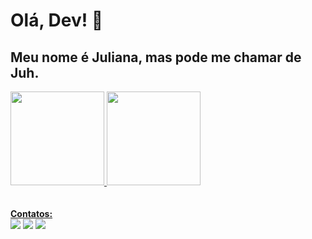 # Olá, Dev! 👋
## Meu nome é Juliana, mas pode me chamar de Juh.
<div>
<a href="https://github.com/juhmaciel">
<img height="150em" src="https://github-readme-stats.vercel.app/api/top-langs/?username=juhmaciel&layout=compact&langs_count=7&theme=dracula"/>
<img height="150em" src="https://github-readme-stats.vercel.app/api?username=juhmaciel&show_icons=true&theme=dracula&include_all_commits=true&count_private=true"/>
</div>
<br>
<br>
  <div>
  <b>Contatos:</b><br>
<a href="https://instagram.com/juhmaciel" target="_blank"><img src="https://img.shields.io/badge/-Instagram-%23E4405F?style=for-the-badge&logo=instagram&logoColor=white" target="_blank"></a>
<a href = "mailto:juhmaciel@outlook.com"><img src="https://img.shields.io/badge/Gmail-D14836?style=for-the-badge&logo=gmail&logoColor=white" target="_blank"></a>
<a href="https://www.linkedin.com/in/juhmaciel" target="_blank"><img src="https://img.shields.io/badge/-LinkedIn-%230077B5?style=for-the-badge&logo=linkedin&logoColor=white" target="_blank"></a>   
</div>  

